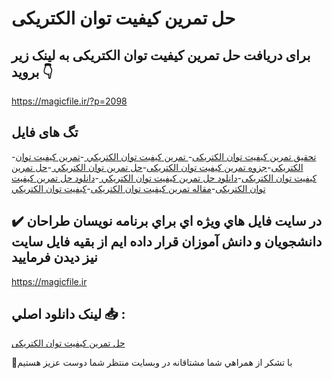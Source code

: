 # حل تمرین کیفیت توان الکتریکی

## برای دریافت حل تمرین کیفیت توان الکتریکی به لینک زیر بروید 👇

https://magicfile.ir/?p=2098

## تگ های فایل

-[تحقیق تمرین کیفیت توان الکتریکی](https://magicfile.ir/product/%d8%ad%d9%84-%d8%aa%d9%85%d8%b1%d9%8a%d9%86-%da%a9%d9%8a%d9%81%d9%8a%d8%aa-%d8%aa%d9%88%d8%a7%d9%86-%d8%a7%d9%84%da%a9%d8%aa%d8%b1%d9%8a%da%a9%d9%8a/)-[ تمرين کيفيت توان الکتريکي ](https://magicfile.ir/product/%d8%ad%d9%84-%d8%aa%d9%85%d8%b1%d9%8a%d9%86-%da%a9%d9%8a%d9%81%d9%8a%d8%aa-%d8%aa%d9%88%d8%a7%d9%86-%d8%a7%d9%84%da%a9%d8%aa%d8%b1%d9%8a%da%a9%d9%8a/)-[تمرین کیفیت توان الکتریکی](https://magicfile.ir/product/%d8%ad%d9%84-%d8%aa%d9%85%d8%b1%d9%8a%d9%86-%da%a9%d9%8a%d9%81%d9%8a%d8%aa-%d8%aa%d9%88%d8%a7%d9%86-%d8%a7%d9%84%da%a9%d8%aa%d8%b1%d9%8a%da%a9%d9%8a/)-[جزوه تمرین کیفیت توان الکتریکی](https://magicfile.ir/product/%d8%ad%d9%84-%d8%aa%d9%85%d8%b1%d9%8a%d9%86-%da%a9%d9%8a%d9%81%d9%8a%d8%aa-%d8%aa%d9%88%d8%a7%d9%86-%d8%a7%d9%84%da%a9%d8%aa%d8%b1%d9%8a%da%a9%d9%8a/)-[حل تمرين توان الکتريکي ](https://magicfile.ir/product/%d8%ad%d9%84-%d8%aa%d9%85%d8%b1%d9%8a%d9%86-%da%a9%d9%8a%d9%81%d9%8a%d8%aa-%d8%aa%d9%88%d8%a7%d9%86-%d8%a7%d9%84%da%a9%d8%aa%d8%b1%d9%8a%da%a9%d9%8a/)-[حل تمرین کیفیت توان الکتریکی](https://magicfile.ir/product/%d8%ad%d9%84-%d8%aa%d9%85%d8%b1%d9%8a%d9%86-%da%a9%d9%8a%d9%81%d9%8a%d8%aa-%d8%aa%d9%88%d8%a7%d9%86-%d8%a7%d9%84%da%a9%d8%aa%d8%b1%d9%8a%da%a9%d9%8a/)-[دانلود حل تمرين کيفيت توان الکتريکي ](https://magicfile.ir/product/%d8%ad%d9%84-%d8%aa%d9%85%d8%b1%d9%8a%d9%86-%da%a9%d9%8a%d9%81%d9%8a%d8%aa-%d8%aa%d9%88%d8%a7%d9%86-%d8%a7%d9%84%da%a9%d8%aa%d8%b1%d9%8a%da%a9%d9%8a/)-[دانلود حل تمرین کیفیت توان الکتریکی](https://magicfile.ir/product/%d8%ad%d9%84-%d8%aa%d9%85%d8%b1%d9%8a%d9%86-%da%a9%d9%8a%d9%81%d9%8a%d8%aa-%d8%aa%d9%88%d8%a7%d9%86-%d8%a7%d9%84%da%a9%d8%aa%d8%b1%d9%8a%da%a9%d9%8a/)-[مقاله تمرین کیفیت توان الکتریکی](https://magicfile.ir/product/%d8%ad%d9%84-%d8%aa%d9%85%d8%b1%d9%8a%d9%86-%da%a9%d9%8a%d9%81%d9%8a%d8%aa-%d8%aa%d9%88%d8%a7%d9%86-%d8%a7%d9%84%da%a9%d8%aa%d8%b1%d9%8a%da%a9%d9%8a/)-[کيفيت توان الکتريکي](https://magicfile.ir/product/%d8%ad%d9%84-%d8%aa%d9%85%d8%b1%d9%8a%d9%86-%da%a9%d9%8a%d9%81%d9%8a%d8%aa-%d8%aa%d9%88%d8%a7%d9%86-%d8%a7%d9%84%da%a9%d8%aa%d8%b1%d9%8a%da%a9%d9%8a/)

## ✔️ در سايت فايل هاي ويژه اي براي برنامه نويسان طراحان دانشجويان و دانش آموزان قرار داده ايم از بقيه فايل سايت نيز ديدن فرماييد

https://magicfile.ir


## لينک دانلود اصلي 📥 :

[حل تمرین کیفیت توان الکتریکی](https://magicfile.ir/product/%d8%ad%d9%84-%d8%aa%d9%85%d8%b1%d9%8a%d9%86-%da%a9%d9%8a%d9%81%d9%8a%d8%aa-%d8%aa%d9%88%d8%a7%d9%86-%d8%a7%d9%84%da%a9%d8%aa%d8%b1%d9%8a%da%a9%d9%8a/) 


🙏با تشکر از همراهي شما مشتاقانه در وبسایت منتظر شما دوست عزیز هستیم

